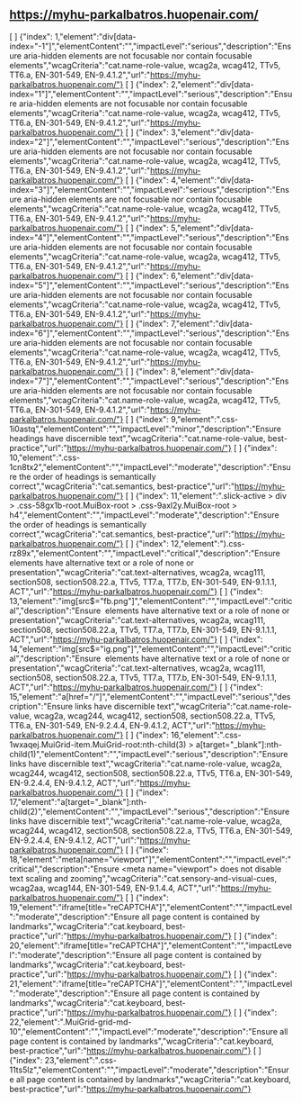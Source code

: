 ## https://myhu-parkalbatros.huopenair.com/
[ ] {"index": 1,"element":"div[data-index=\"-1\"]","elementContent":"","impactLevel":"serious","description":"Ensure aria-hidden elements are not focusable nor contain focusable elements","wcagCriteria":"cat.name-role-value, wcag2a, wcag412, TTv5, TT6.a, EN-301-549, EN-9.4.1.2","url":"https://myhu-parkalbatros.huopenair.com/"}
[ ] {"index": 2,"element":"div[data-index=\"1\"]","elementContent":"","impactLevel":"serious","description":"Ensure aria-hidden elements are not focusable nor contain focusable elements","wcagCriteria":"cat.name-role-value, wcag2a, wcag412, TTv5, TT6.a, EN-301-549, EN-9.4.1.2","url":"https://myhu-parkalbatros.huopenair.com/"}
[ ] {"index": 3,"element":"div[data-index=\"2\"]","elementContent":"","impactLevel":"serious","description":"Ensure aria-hidden elements are not focusable nor contain focusable elements","wcagCriteria":"cat.name-role-value, wcag2a, wcag412, TTv5, TT6.a, EN-301-549, EN-9.4.1.2","url":"https://myhu-parkalbatros.huopenair.com/"}
[ ] {"index": 4,"element":"div[data-index=\"3\"]","elementContent":"","impactLevel":"serious","description":"Ensure aria-hidden elements are not focusable nor contain focusable elements","wcagCriteria":"cat.name-role-value, wcag2a, wcag412, TTv5, TT6.a, EN-301-549, EN-9.4.1.2","url":"https://myhu-parkalbatros.huopenair.com/"}
[ ] {"index": 5,"element":"div[data-index=\"4\"]","elementContent":"","impactLevel":"serious","description":"Ensure aria-hidden elements are not focusable nor contain focusable elements","wcagCriteria":"cat.name-role-value, wcag2a, wcag412, TTv5, TT6.a, EN-301-549, EN-9.4.1.2","url":"https://myhu-parkalbatros.huopenair.com/"}
[ ] {"index": 6,"element":"div[data-index=\"5\"]","elementContent":"","impactLevel":"serious","description":"Ensure aria-hidden elements are not focusable nor contain focusable elements","wcagCriteria":"cat.name-role-value, wcag2a, wcag412, TTv5, TT6.a, EN-301-549, EN-9.4.1.2","url":"https://myhu-parkalbatros.huopenair.com/"}
[ ] {"index": 7,"element":"div[data-index=\"6\"]","elementContent":"","impactLevel":"serious","description":"Ensure aria-hidden elements are not focusable nor contain focusable elements","wcagCriteria":"cat.name-role-value, wcag2a, wcag412, TTv5, TT6.a, EN-301-549, EN-9.4.1.2","url":"https://myhu-parkalbatros.huopenair.com/"}
[ ] {"index": 8,"element":"div[data-index=\"7\"]","elementContent":"","impactLevel":"serious","description":"Ensure aria-hidden elements are not focusable nor contain focusable elements","wcagCriteria":"cat.name-role-value, wcag2a, wcag412, TTv5, TT6.a, EN-301-549, EN-9.4.1.2","url":"https://myhu-parkalbatros.huopenair.com/"}
[ ] {"index": 9,"element":".css-1i0astq","elementContent":"","impactLevel":"minor","description":"Ensure headings have discernible text","wcagCriteria":"cat.name-role-value, best-practice","url":"https://myhu-parkalbatros.huopenair.com/"}
[ ] {"index": 10,"element":".css-1cn8tx2","elementContent":"","impactLevel":"moderate","description":"Ensure the order of headings is semantically correct","wcagCriteria":"cat.semantics, best-practice","url":"https://myhu-parkalbatros.huopenair.com/"}
[ ] {"index": 11,"element":".slick-active > div > .css-58gx1b-root.MuiBox-root > .css-9axl2y.MuiBox-root > h4","elementContent":"","impactLevel":"moderate","description":"Ensure the order of headings is semantically correct","wcagCriteria":"cat.semantics, best-practice","url":"https://myhu-parkalbatros.huopenair.com/"}
[ ] {"index": 12,"element":").css-rz89x","elementContent":"","impactLevel":"critical","description":"Ensure <img> elements have alternative text or a role of none or presentation","wcagCriteria":"cat.text-alternatives, wcag2a, wcag111, section508, section508.22.a, TTv5, TT7.a, TT7.b, EN-301-549, EN-9.1.1.1, ACT","url":"https://myhu-parkalbatros.huopenair.com/"}
[ ] {"index": 13,"element":"img[src$=\"fb.png\"]","elementContent":"","impactLevel":"critical","description":"Ensure <img> elements have alternative text or a role of none or presentation","wcagCriteria":"cat.text-alternatives, wcag2a, wcag111, section508, section508.22.a, TTv5, TT7.a, TT7.b, EN-301-549, EN-9.1.1.1, ACT","url":"https://myhu-parkalbatros.huopenair.com/"}
[ ] {"index": 14,"element":"img[src$=\"ig.png\"]","elementContent":"","impactLevel":"critical","description":"Ensure <img> elements have alternative text or a role of none or presentation","wcagCriteria":"cat.text-alternatives, wcag2a, wcag111, section508, section508.22.a, TTv5, TT7.a, TT7.b, EN-301-549, EN-9.1.1.1, ACT","url":"https://myhu-parkalbatros.huopenair.com/"}
[ ] {"index": 15,"element":"a[href=\"/\"]","elementContent":"","impactLevel":"serious","description":"Ensure links have discernible text","wcagCriteria":"cat.name-role-value, wcag2a, wcag244, wcag412, section508, section508.22.a, TTv5, TT6.a, EN-301-549, EN-9.2.4.4, EN-9.4.1.2, ACT","url":"https://myhu-parkalbatros.huopenair.com/"}
[ ] {"index": 16,"element":".css-1wxaqej.MuiGrid-item.MuiGrid-root:nth-child(3) > a[target=\"_blank\"]:nth-child(1)","elementContent":"","impactLevel":"serious","description":"Ensure links have discernible text","wcagCriteria":"cat.name-role-value, wcag2a, wcag244, wcag412, section508, section508.22.a, TTv5, TT6.a, EN-301-549, EN-9.2.4.4, EN-9.4.1.2, ACT","url":"https://myhu-parkalbatros.huopenair.com/"}
[ ] {"index": 17,"element":"a[target=\"_blank\"]:nth-child(2)","elementContent":"","impactLevel":"serious","description":"Ensure links have discernible text","wcagCriteria":"cat.name-role-value, wcag2a, wcag244, wcag412, section508, section508.22.a, TTv5, TT6.a, EN-301-549, EN-9.2.4.4, EN-9.4.1.2, ACT","url":"https://myhu-parkalbatros.huopenair.com/"}
[ ] {"index": 18,"element":"meta[name=\"viewport\"]","elementContent":"","impactLevel":"critical","description":"Ensure <meta name=\"viewport\"> does not disable text scaling and zooming","wcagCriteria":"cat.sensory-and-visual-cues, wcag2aa, wcag144, EN-301-549, EN-9.1.4.4, ACT","url":"https://myhu-parkalbatros.huopenair.com/"}
[ ] {"index": 19,"element":"iframe[title=\"reCAPTCHA\"]","elementContent":"","impactLevel":"moderate","description":"Ensure all page content is contained by landmarks","wcagCriteria":"cat.keyboard, best-practice","url":"https://myhu-parkalbatros.huopenair.com/"}
[ ] {"index": 20,"element":"iframe[title=\"reCAPTCHA\"]","elementContent":"","impactLevel":"moderate","description":"Ensure all page content is contained by landmarks","wcagCriteria":"cat.keyboard, best-practice","url":"https://myhu-parkalbatros.huopenair.com/"}
[ ] {"index": 21,"element":"iframe[title=\"reCAPTCHA\"]","elementContent":"","impactLevel":"moderate","description":"Ensure all page content is contained by landmarks","wcagCriteria":"cat.keyboard, best-practice","url":"https://myhu-parkalbatros.huopenair.com/"}
[ ] {"index": 22,"element":".MuiGrid-grid-md-10","elementContent":"","impactLevel":"moderate","description":"Ensure all page content is contained by landmarks","wcagCriteria":"cat.keyboard, best-practice","url":"https://myhu-parkalbatros.huopenair.com/"}
[ ] {"index": 23,"element":".css-11ts5lz","elementContent":"","impactLevel":"moderate","description":"Ensure all page content is contained by landmarks","wcagCriteria":"cat.keyboard, best-practice","url":"https://myhu-parkalbatros.huopenair.com/"}
